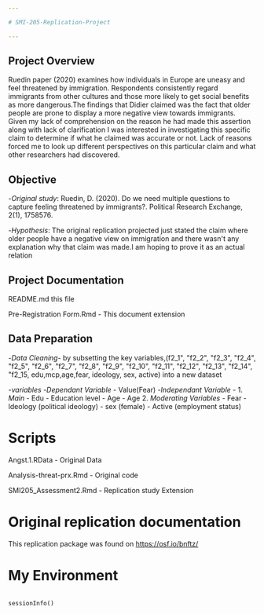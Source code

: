 ```yaml
---

# SMI-205-Replication-Project

---
```


## Project Overview

Ruedin paper (2020) examines how individuals in Europe are uneasy and feel threatened by immigration. Respondents consistently regard immigrants from other cultures and those more likely to get social benefits as more dangerous.The findings that Didier claimed was the fact that older people are prone to display a more negative view towards immigrants. Given my lack of comprehension on the reason he had made this assertion along with lack of clarification I was interested in investigating this specific claim to determine if what he claimed was accurate or not. Lack of reasons forced me to look up different perspectives on this particular claim and what other researchers had discovered.

## Objective

-*Original study*: Ruedin, D. (2020). Do we need multiple questions to capture feeling threatened by immigrants?. Political Research Exchange, 2(1), 1758576.

-*Hypothesis*: The original replication projected just stated the claim where older people have a negative view on immigration and there wasn't any explanation why that claim was made.I am hoping to prove it as an actual relation

## Project Documentation
README.md this file

Pre-Registration Form.Rmd - This document extension

## Data Preparation

-*Data Cleaning*- by subsetting the key variables,(f2_1", "f2_2", "f2_3", "f2_4", "f2_5", "f2_6", "f2_7", "f2_8", "f2_9", "f2_10", "f2_11", "f2_12", "f2_13", "f2_14", "f2_15, edu,mcp,age,fear, ideology, sex, active) into a new dataset

-*variables*
   -*Dependant Variable* - Value(Fear)
   -*Independant Variable* -
         1. *Main* - Edu - Education level
                   - Age - Age
         2. *Moderating Variables* - Fear
                                   - Ideology (political ideology)
                                   - sex (female)
                                   - Active (employment status)
                  

# Scripts

Angst.1.RData - Original Data

Analysis-threat-prx.Rmd - Original code

SMI205_Assessment2.Rmd - Replication study Extension

# Original replication documentation

This replication package was found on https://osf.io/bnftz/

# My Environment

```{r}

sessionInfo()

```
